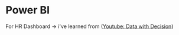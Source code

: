 # Power BI
For HR Dashboard -> i've learned from (<a href="https://www.youtube.com/@datalab365">Youtube: Data with Decision</a>)
